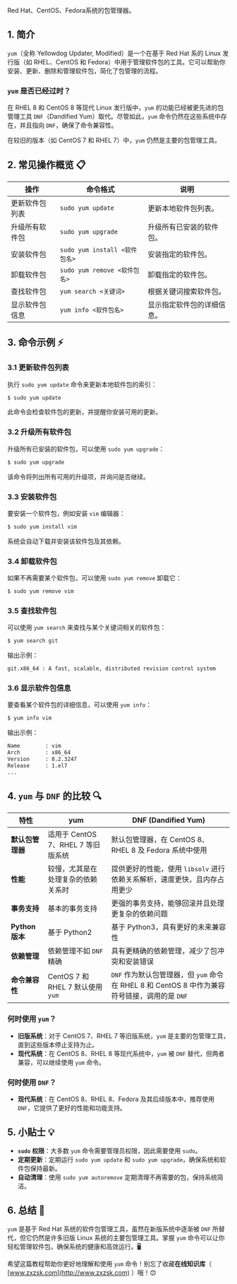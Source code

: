 

Red Hat、CentOS、Fedora系统的包管理器。

## 1. 简介

`yum`（全称 Yellowdog Updater, Modified）是一个在基于 Red Hat 系的 Linux 发行版（如 RHEL、CentOS 和 Fedora）中用于管理软件包的工具。它可以帮助你安装、更新、删除和管理软件包，简化了包管理的流程。

### **`yum` 是否已经过时？**

在 RHEL 8 和 CentOS 8 等现代 Linux 发行版中，`yum` 的功能已经被更先进的包管理工具 `DNF`（Dandified Yum）取代。尽管如此，`yum` 命令仍然在这些系统中存在，并且指向 `DNF`，确保了命令兼容性。

在较旧的版本（如 CentOS 7 和 RHEL 7）中，`yum` 仍然是主要的包管理工具。

## 2. 常见操作概览 📋

| 操作                            | 命令格式                              | 说明                                |
|---------------------------------|-------------------------------------|-------------------------------------|
| 更新软件包列表                  | `sudo yum update`                   | 更新本地软件包列表。                |
| 升级所有软件包                  | `sudo yum upgrade`                  | 升级所有已安装的软件包。            |
| 安装软件包                       | `sudo yum install <软件包名>`       | 安装指定的软件包。                  |
| 卸载软件包                       | `sudo yum remove <软件包名>`        | 卸载指定的软件包。                  |
| 查找软件包                       | `yum search <关键词>`               | 根据关键词搜索软件包。              |
| 显示软件包信息                   | `yum info <软件包名>`               | 显示指定软件包的详细信息。          |

## 3. 命令示例 ⚡

### 3.1 更新软件包列表

执行 `sudo yum update` 命令来更新本地软件包的索引：

```bash
$ sudo yum update
```

此命令会检查软件包的更新，并提醒你安装可用的更新。

### 3.2 升级所有软件包

升级所有已安装的软件包，可以使用 `sudo yum upgrade`：

```bash
$ sudo yum upgrade
```

该命令将列出所有可用的升级项，并询问是否继续。

### 3.3 安装软件包

要安装一个软件包，例如安装 `vim` 编辑器：

```bash
$ sudo yum install vim
```

系统会自动下载并安装该软件包及其依赖。

### 3.4 卸载软件包

如果不再需要某个软件包，可以使用 `sudo yum remove` 卸载它：

```bash
$ sudo yum remove vim
```

### 3.5 查找软件包

可以使用 `yum search` 来查找与某个关键词相关的软件包：

```bash
$ yum search git
```

输出示例：

```bash
git.x86_64 : A fast, scalable, distributed revision control system
```

### 3.6 显示软件包信息

要查看某个软件包的详细信息，可以使用 `yum info`：

```bash
$ yum info vim
```

输出示例：

```bash
Name        : vim
Arch        : x86_64
Version     : 8.2.3247
Release     : 1.el7
...
```

## 4. `yum` 与 `DNF` 的比较 🔍

| 特性               | **yum**                                                                                   | **DNF** (Dandified Yum)                                                                                                           |
|--------------------|--------------------------------------------------------------------------------------------|----------------------------------------------------------------------------------------------------------------------------------|
| **默认包管理器**   | 适用于 CentOS 7、RHEL 7 等旧版系统                                                          | 默认包管理器，在 CentOS 8、RHEL 8 及 Fedora 系统中使用                                                                          |
| **性能**           | 较慢，尤其是在处理复杂的依赖关系时                                                           | 提供更好的性能，使用 `libsolv` 进行依赖关系解析，速度更快，且内存占用更少                                                       |
| **事务支持**       | 基本的事务支持                                                                               | 更强的事务支持，能够回滚并且处理更复杂的依赖问题                                                                                |
| **Python 版本**    | 基于 Python2                                                                                 | 基于 Python3，具有更好的未来兼容性                                                                                               |
| **依赖管理**       | 依赖管理不如 `DNF` 精确                                                                       | 具有更精确的依赖管理，减少了包冲突和安装错误                                                                                    |
| **命令兼容性**     | CentOS 7 和 RHEL 7 默认使用 `yum`                                                             | `DNF` 作为默认包管理器，但 `yum` 命令在 RHEL 8 和 CentOS 8 中作为兼容符号链接，调用的是 `DNF`                                    |

### 何时使用 `yum`？

- **旧版系统**：对于 CentOS 7、RHEL 7 等旧版系统，`yum` 是主要的包管理工具，直到这些版本停止支持为止。
- **现代系统**：在 CentOS 8、RHEL 8 等现代系统中，`yum` 被 `DNF` 替代，但两者兼容，可以继续使用 `yum` 命令。

### 何时使用 `DNF`？

- **现代系统**：在 CentOS 8、RHEL 8、Fedora 及其后续版本中，推荐使用 `DNF`，它提供了更好的性能和功能支持。

## 5. 小贴士 💡

- **`sudo` 权限**：大多数 `yum` 命令需要管理员权限，因此需要使用 `sudo`。
- **定期更新**：定期运行 `sudo yum update` 和 `sudo yum upgrade`，确保系统和软件包保持最新。
- **自动清理**：使用 `sudo yum autoremove` 定期清理不再需要的包，保持系统简洁。

## 6. 总结 🎯

`yum` 是基于 Red Hat 系统的软件包管理工具，虽然在新版系统中逐渐被 `DNF` 所替代，但它仍然是许多旧版 Linux 系统的主要包管理工具。掌握 `yum` 命令可以让你轻松管理软件包，确保系统的健康和高效运行。🖥️

希望这篇教程帮助你更好地理解和使用 `yum` 命令！别忘了收藏**在线知识库**（ [www.zxzsk.com](http://www.zxzsk.com) ）哦！😊

